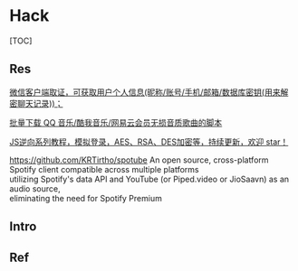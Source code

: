 # Hack

[TOC]



## Res
[微信客户端取证，可获取用户个人信息(昵称/账号/手机/邮箱/数据库密钥(用来解密聊天记录))；](https://github.com/AdminTest0/SharpWxDump)

[批量下载 QQ 音乐/酷我音乐/网易云会员无损音质歌曲的脚本](https://github.com/QiuChenly/QQFlacMusicDownloader)

[JS逆向系列教程，模拟登录，AES、RSA、DES加密等，持续更新，欢迎 star！](https://github.com/DingZaiHub/PythonSpider)

https://github.com/KRTirtho/spotube
An open source, cross-platform Spotify client compatible across multiple platforms  
utilizing Spotify's data API and YouTube (or Piped.video or JioSaavn) as an audio source,  
eliminating the need for Spotify Premium



## Intro


## Ref

